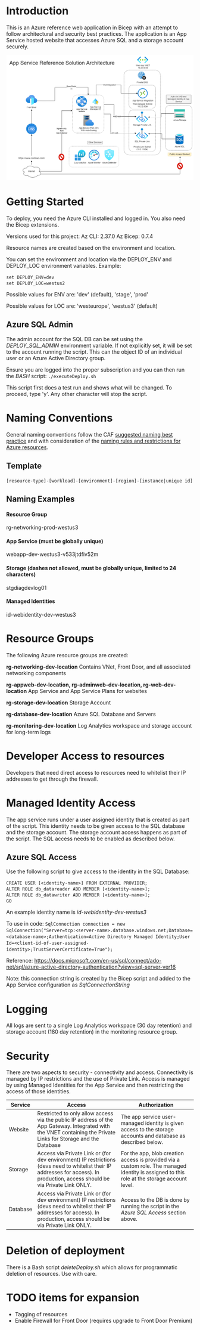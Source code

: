 # Introduction 
This is an Azure reference web application in Bicep with an attempt to follow architectural and security best practices. The application is an App Service hosted website that accesses Azure SQL and a storage account securely. 

![Architecture Diagram](https://github.com/ssemyan/AzureReferenceWebAppBicep/raw/master/ReferenceWebApp.png)

# Getting Started
To deploy, you need the Azure CLI installed and logged in. You also need the Bicep extensions. 

Versions used for this project:
Az CLI:   2.37.0
Az Bicep: 0.7.4

Resource names are created based on the environment and location. 

You can set the environment and location via the DEPLOY_ENV and DEPLOY_LOC environment variables. Example:
```
set DEPLOY_ENV=dev
set DEPLOY_LOC=westus2
```

Possible values for ENV are: 'dev' (default), 'stage', 'prod'

Possible values for LOC are: 'westeurope', 'westus3' (default)

## Azure SQL Admin
The admin account for the SQL DB can be set using the *DEPLOY_SQL_ADMIN* environment variable. If not explicitly set, it will be set to the account running the script. This can the object ID of an individual user or an Azure Active Directory group. 

Ensure you are logged into the proper subscription and you can then run the *BASH* script:
`./executeDeploy.sh`

This script first does a test run and shows what will be changed. To proceed, type 'y'. Any other character will stop the script. 

# Naming Conventions
General naming conventions follow the CAF [suggested naming best practice](https://docs.microsoft.com/en-us/azure/cloud-adoption-framework/ready/azure-best-practices/resource-naming) and with consideration of the [naming rules and restrictions for Azure resources](https://docs.microsoft.com/en-us/azure/azure-resource-manager/management/resource-name-rules).

## Template
`[resource-type]-[workload]-[environment]-[region]-[instance|unique id]`

## Naming Examples
#### Resource Group
rg-networking-prod-westus3

#### App Service (must be globally unique)
webapp-dev-westus3-v533jtdfiv52m

#### Storage (dashes not allowed, must be globally unique, limited to 24 characters)
stgdiagdevlog01

#### Managed Identities
id-webidentity-dev-westus3

# Resource Groups
The following Azure resource groups are created:

**rg-networking-dev-location**
Contains VNet, Front Door, and all associated networking components

**rg-appweb-dev-location, rg-adminweb-dev-location, rg-web-dev-location**
App Service and App Service Plans for websites

**rg-storage-dev-location**
Storage Account

**rg-database-dev-location**
Azure SQL Database and Servers

**rg-monitoring-dev-location**
Log Analytics workspace and storage account for long-term logs

# Developer Access to resources
Developers that need direct access to resources need to whitelist their IP addresses to get through the firewall.

# Managed Identity Access
The app service runs under a user assigned identity that is created as part of the script. This identity needs to be given access to the SQL database and the storage account. The storage account access happens as part of the script. The SQL access needs to be enabled as described below. 

## Azure SQL Access
Use the following script to give access to the identity in the SQL Database:
```
CREATE USER [<identity-name>] FROM EXTERNAL PROVIDER;
ALTER ROLE db_datareader ADD MEMBER [<identity-name>];
ALTER ROLE db_datawriter ADD MEMBER [<identity-name>];
GO
```
An example identity name is *id-webidentity-dev-westus3*

To use in code: 
`SqlConnection connection = new SqlConnection("Server=tcp:<server-name>.database.windows.net;Database=<database-name>;Authentication=Active Directory Managed Identity;User Id=<client-id-of-user-assigned-identity>;TrustServerCertificate=True");`

Reference: https://docs.microsoft.com/en-us/sql/connect/ado-net/sql/azure-active-directory-authentication?view=sql-server-ver16 

Note: this connection string is created by the Bicep script and added to the App Service configuration as *SqlConnectionString*

# Logging
All logs are sent to a single Log Analytics workspace (30 day retention) and storage account (180 day retention) in the monitoring resource group. 

# Security 
There are two aspects to security - connectivity and access. Connectivity is managed by IP restrictions and the use of Private Link. Access is managed by using Managed Identities for the App Service and then restricting the access of those identities. 

Service | Access | Authorization
--- | --- | ---
Website | Restricted to only allow access via the public IP address of the App Gateway. Integrated with the VNET containing the Private Links for Storage and the Database | The app service user-managed identity is given access to the storage accounts and database as described below. 
Storage | Access via Private Link or (for dev environment) IP restrictions (devs need to whitelist their IP addresses for access). In production, access should be via Private Link ONLY. | For the app, blob creation access is provided via a custom role. The managed identity is assigned to this role at the storage account level.
Database | Access via Private Link or (for dev environment) IP restrictions (devs need to whitelist their IP addresses for access). In production, access should be via Private Link ONLY. | Access to the DB is done by running the script in the *Azure SQL Access* section above.

# Deletion of deployment
There is a Bash script *deleteDeploy.sh* which allows for programmatic deletion of resources. Use with care. 

# TODO items for expansion
- Tagging of resources
- Enable Firewall for Front Door (requires upgrade to Front Door Premium) 
